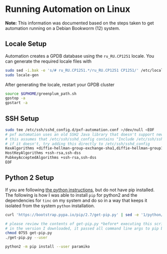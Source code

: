 # Running Automation on Linux

**Note:** This information was documented based on the steps taken to get automation running on a Debian Bookworm (12) system.

## Locale Setup

Automation creates a GPDB database using the `ru_RU.CP1251` locale. You can generate the required locale files with

```sh
sudo sed -i.bak -e 's/# ru_RU.CP1251.*/ru_RU.CP1251 CP1251/' /etc/locale.gen
sudo locale-gen
```

After generating the locale, restart your GPDB cluster

```sh
source $GPHOME/greenplum_path.sh
gpstop -a
gpstart -a
```

## SSH Setup

```sh
sudo tee /etc/ssh/sshd_config.d/pxf-automation.conf >/dev/null <EOF
# pxf automation uses an old SSH2 Java library that doesn't support newer KexAlgorithms
# this assumes that /etc/ssh/sshd_config contains "Include /etc/ssh/sshd_config.d/*.conf"
# if it doesn't, try adding this directly to /etc/ssh/sshd_config
KexAlgorithms +diffie-hellman-group-exchange-sha1,diffie-hellman-group14-sha1,diffie-hellman-group1-sha1
HostKeyAlgorithms +ssh-rsa,ssh-dss
PubkeyAcceptedAlgorithms +ssh-rsa,ssh-dss
EOF
```

## Python 2 Setup

If you are following [the python instructions](README.md#python-2-setup), but do not have pip installed.
The following is how I was able to install `pip` for python2 and the dependencies for `tinc` on my system and do so in a way that keeps it isolated from the system `python` installation.

```bash
curl 'https://bootstrap.pypa.io/pip/2.7/get-pip.py' | sed -e '1/python/python2/' > get-pip.py

# please review the contents of get-pip.py *before* executing this script
# in the version I downloaded, it passed all command line args to pip bootstrap process
chmod 0755 get-pip.py
./get-pip.py --user

python2 -m pip install --user paramiko
```
